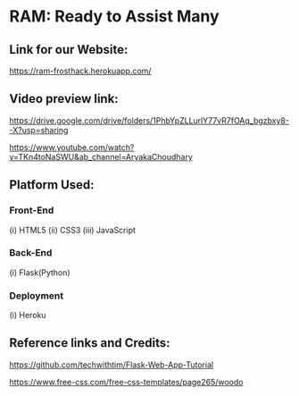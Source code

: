 # RAM: Ready to Assist Many

## Link for our Website:
https://ram-frosthack.herokuapp.com/

## Video preview link:
https://drive.google.com/drive/folders/1PhbYpZLLurlY77vR7fOAq_bgzbxy8--X?usp=sharing

https://www.youtube.com/watch?v=TKn4toNaSWU&ab_channel=AryakaChoudhary

## Platform Used:
### Front-End
(i) HTML5
(ii) CSS3
(iii) JavaScript

### Back-End
(i) Flask(Python)

### Deployment
(i) Heroku
## Reference links and Credits:
https://github.com/techwithtim/Flask-Web-App-Tutorial
 
https://www.free-css.com/free-css-templates/page265/woodo
